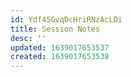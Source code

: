 ```yaml
---
id: Ydf45GvqDcHriRNzAcLDi
title: Session Notes
desc: ''
updated: 1639017653537
created: 1639017653538
---
```


